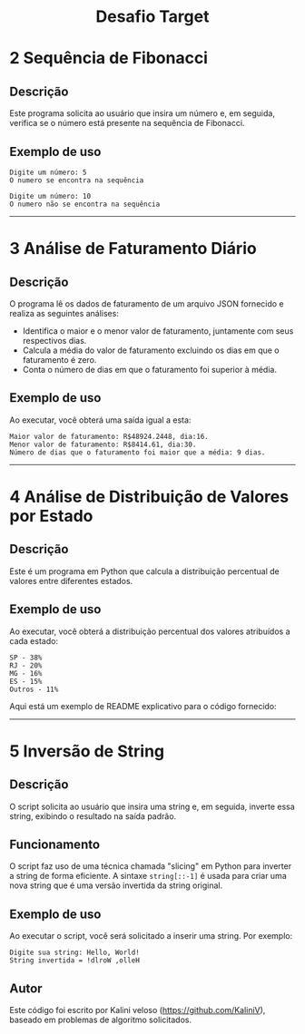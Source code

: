 <h1 align="center"> Desafio Target </h1>

# 2 Sequência de Fibonacci

## Descrição

Este programa solicita ao usuário que insira um número e, em seguida, verifica se o número está presente na sequência de Fibonacci.

## Exemplo de uso

```
Digite um número: 5
O numero se encontra na sequência
```

```
Digite um número: 10
O numero não se encontra na sequência
```

---

# 3 Análise de Faturamento Diário

## Descrição

O programa lê os dados de faturamento de um arquivo JSON fornecido e realiza as seguintes análises:
- Identifica o maior e o menor valor de faturamento, juntamente com seus respectivos dias.
- Calcula a média do valor de faturamento excluindo os dias em que o faturamento é zero.
- Conta o número de dias em que o faturamento foi superior à média.

## Exemplo de uso

Ao executar, você obterá uma saída igual a esta:

```
Maior valor de faturamento: R$48924.2448, dia:16.
Menor valor de faturamento: R$8414.61, dia:30.
Número de dias que o faturamento foi maior que a média: 9 dias.
```

---

# 4 Análise de Distribuição de Valores por Estado

## Descrição

Este é um programa em Python que calcula a distribuição percentual de valores entre diferentes estados.

## Exemplo de uso

Ao executar, você obterá a distribuição percentual dos valores atribuídos a cada estado:

```
SP - 38%
RJ - 20%    
MG - 16%    
ES - 15%    
Outros - 11%
```
Aqui está um exemplo de README explicativo para o código fornecido:

---

# 5 Inversão de String

## Descrição

O script solicita ao usuário que insira uma string e, em seguida, inverte essa string, exibindo o resultado na saída padrão.

## Funcionamento

O script faz uso de uma técnica chamada "slicing" em Python para inverter a string de forma 
eficiente. A sintaxe `string[::-1]` é usada para criar uma nova string que é uma versão invertida da string original.


## Exemplo de uso

Ao executar o script, você será solicitado a inserir uma string. Por exemplo:

```
Digite sua string: Hello, World!
String invertida = !dlroW ,olleH
```

## Autor

Este código foi escrito por Kalini veloso (https://github.com/KaliniV), baseado em problemas de algoritmo solicitados.

